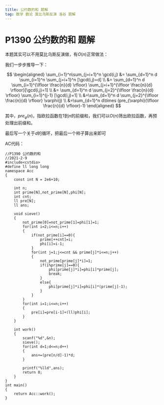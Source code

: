 ```yaml
---
title: 公约数的和 题解
tag: 数学 数论 莫比乌斯反演 洛谷 题解
---
```

# P1390 公约数的和 题解
本题其实可以不用莫比乌斯反演做，有$O(n)$正常做法：

我们一步步推导一下：

$$
\begin{aligned}
\sum_{i=1}^n\sum_{j=i+1}^n \gcd(i,j) 
&=
\sum_{d=1}^n d
\sum_{i=1}^n
\sum_{j=i+1}^n [\gcd(i,j)=d]
\\
&=
\sum_{d=1}^n d
\sum_{i=1}^{\lfloor \frac{n}{d} \rfloor} \sum_{j=i+1}^{\lfloor \frac{n}{d} \rfloor}[\gcd(i,j)=1]  
\\
&=
\sum_{d=1}^n d
\sum_{j=2}^{\lfloor \frac{n}{d} \rfloor}
\sum_{i=1}^{j-1} [\gcd(i,j)=1]
\\
&=\sum_{d=1}^n d
\sum_{j=2}^{\lfloor \frac{n}{d} \rfloor} \varphi(j)
\\
&=\sum_{d=1}^n d\times (pre_{\varphi}(\lfloor \frac{n}{d} \rfloor)-1)
\end{aligned}
$$

其中，$pre_{\varphi}(n)$，指欧拉函数在$1$到$n$的前缀和，我们可以$O(n)$筛出欧拉函数，再预处理出前缀和。

最后写一个关于$d$的循环，把最后一个柿子算出来即可

AC代码：
```
//P1390 公约数的和
//2021-2-9
#include<cstdio>
#define ll long long
namespace Acc
{
	const int N = 2e6+10;
	
	int n;
	int prime[N],not_prime[N],phi[N];
	int cnt;
	ll pre[N];
	ll ans;
	
	void sieve()
	{
		not_prime[0]=not_prime[1]=phi[1]=1;
		for(int i=2;i<=n;i++)
		{
			if(not_prime[i]==0){
				prime[++cnt]=i;
				phi[i]=i-1;
			}
			for(int j=1;j<=cnt && prime[j]*i<=n;j++)
			{
				not_prime[prime[j]*i]=1;
				if(i%prime[j]==0){
					phi[prime[j]*i]=phi[i]*prime[j];
					break;
				}
				else{
					phi[prime[j]*i]=phi[i]*(prime[j]-1);
				}
			}
		}
		for(int i=1;i<=n;i++)
		{
			pre[i]=pre[i-1]+(ll)phi[i];
		}
	}
	
	int work()
	{
		scanf("%d",&n);
		sieve();
		for(int d=1;d<=n;d++)
		{ 
			ans+=(pre[n/d]-1)*d;
		}
		
		printf("%lld",ans);
		return 0;
	}
}
int main()
{
	return Acc::work();
}
```